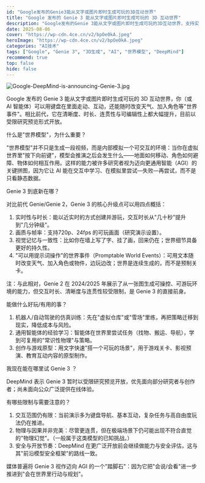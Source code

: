 ```yaml
---
id: "Google发布的Genie3能从文字或图片即时生成可玩的3D互动世界"
title: "Google 发布的 Genie 3 能从文字或图片即时生成可玩的 3D 互动世界"
description: "Google发布的Genie 3能从文字或图片即时生成可玩的3D互动世界，支持实时交互、720p画质、24fps帧率"
date: 2025-08-06
cover: "https://wp-cdn.4ce.cn/v2/bpOe0kA.jpeg"
heroImage: "https://wp-cdn.4ce.cn/v2/bpOe0kA.jpeg"
categories: "AI技术"
tags: ["Google", "Genie 3", "3D生成", "AI", "世界模型", "DeepMind"]
recommend: true
top: false
hide: false
---
```


![Google-DeepMind-is-announcing-Genie-3.jpg](https://wp-cdn.4ce.cn/v2/bpOe0kA.jpeg)

Google 发布的 Genie 3 能从文字或图片即时生成可玩的 3D 互动世界，你（或 AI 智能体）可以用键盘在里面走动、互动，还能随时改变天气、加入角色等"世界事件"。相比前代，它在清晰度、时长、连贯性与可编辑性上都大幅提升，目前以受限研究预览形式开放。

什么是"世界模型"，为什么重要？

"世界模型"并不只是生成一段视频，而是内部模拟一个可交互的环境：当你在虚拟世界里"按下向前键"，模型会推演之后会发生什么——地面如何移动、角色如何避障、物体如何相互作用。这样的能力被许多研究者视为迈向更通用智能（AGI）的关键拼图，因为它让 AI 能在交互中学习、在模拟里尝试—失败—再尝试，而不是只看静态数据。

Genie 3 到底新在哪？

对比前代 Genie/Genie 2，Genie 3 的核心升级点可以用四点概括：
1. 实时性与时长：能以近实时的方式创建并游玩，交互时长从"几十秒"提升到"几分钟级"。
2. 画质与帧率：支持720p、24fps 的可玩画面（研究演示设置）。
3. 视觉记忆与一致性：比如你在墙上写了字、挂了画，回来仍在；世界细节具备更好的持久性。
4. "可以用提示词操作"的世界事件（Promptable World Events）：可用文本随时改变天气、加入角色或物件，边玩边改；世界是连续生成的，而不是预制关卡。

注：与此相对，Genie 2 在 2024/2025 年展示了从一张图生成可操控、可游玩环境的能力，但交互时长、清晰度与连贯性较受限制，是 Genie 3 的直接前身。

能做什么好玩/有用的事？

1. 机器人/自动驾驶的仿真训练：先在"虚拟仓库"或"雪场"里练，再把策略迁移到现实，降低成本与风险。
2. 通用智能体的经验学习：智能体在世界里尝试任务（找物、搬运、导航），学到可复用的"常识性物理"与策略。
3. 创作与游戏原型：用文字快速"搭一个可玩的场景"，用于游戏关卡、影视预演、教育互动内容的原型制作。

我现在能在哪里试 Genie 3 ？

DeepMind 表示 Genie 3 暂时以受限研究预览开放，优先面向部分研究者与创作者；尚未面向公众广泛提供在线体验。

有哪些限制与需要注意的？

1. 交互范围仍有限：当前演示多为键盘导航、基本互动，复杂任务与高自由度玩法仍在推进。
2. 物理与因果并非完美：尽管更连贯，但在极端场景下仍可能出现不符合直觉的"物理幻觉"。（一般属于这类模型的已知挑战。）
3. 安全与开放节奏：DeepMind 在更广泛开放前会继续做能力与安全评估，这与其"前沿模型安全框架"的路线一致。

媒体普遍将 Genie 3 视作迈向 AGI 的一个"踏脚石"：因为它把"会说/会看"进一步推进到"会在世界里行动与规划"。